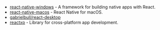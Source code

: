 - [react-native-windows](/react-native-windows) - A framework for building native apps with React.
- [react-native-macos](https://github.com/ptmt/react-native-macos) - React Native for macOS.
- [gabrielbull/react-desktop](https://github.com/gabrielbull/react-desktop)
- [reactxp](https://github.com/Microsoft/reactxp) - Library for cross-platform app development.
